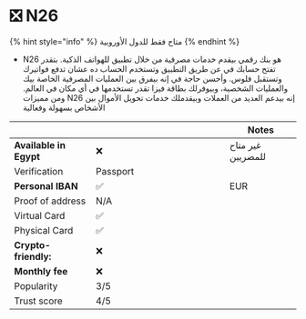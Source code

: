 # ❎ N26

{% hint style="info" %}
متاح فقط للدول الأوروبية
{% endhint %}

* N26 هو بنك رقمي بيقدم خدمات مصرفية من خلال تطبيق للهواتف الذكية. بتقدر تفتح حسابك في  عن طريق التطبيق وتستخدم الحساب ده عشان تدفع فواتيرك وتستقبل فلوس. وأحسن حاجة في  إنه بيفرق بين العمليات المصرفية الخاصة بيك والعمليات الشخصية، وبيوفرلك بطاقة فيزا تقدر تستخدمها في أي مكان في العالم. ومن مميزات N26 إنه بيدعم العديد من العملات وبيقدملك خدمات تحويل الأموال بين الأشخاص بسهولة وفعالية



<table><thead><tr><th> </th><th width="219"> </th><th> Notes</th></tr></thead><tbody><tr><td><strong>Available in Egypt</strong></td><td> ❌</td><td>غير متاح للمصريين</td></tr><tr><td>Verification</td><td>Passport</td><td></td></tr><tr><td><strong>Personal IBAN</strong></td><td> ✅</td><td>EUR </td></tr><tr><td>Proof of address</td><td> N/A</td><td></td></tr><tr><td>Virtual Card</td><td> ✅</td><td></td></tr><tr><td>Physical Card</td><td> ✅</td><td></td></tr><tr><td><strong>Crypto-friendly:</strong> </td><td> ❌</td><td></td></tr><tr><td><strong>Monthly fee</strong></td><td> ❌</td><td></td></tr><tr><td>Popularity</td><td>3/5</td><td></td></tr><tr><td>Trust score</td><td>4/5</td><td></td></tr></tbody></table>


